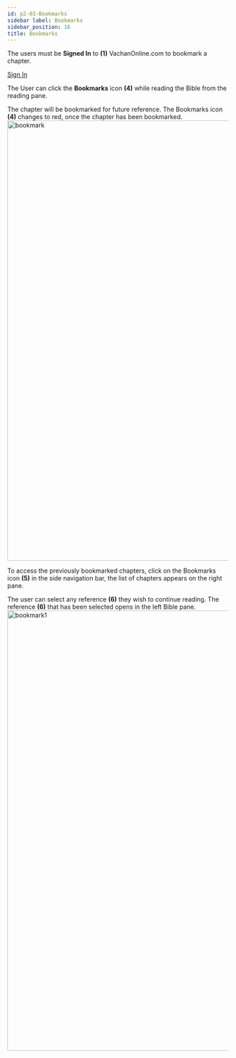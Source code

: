 ```yaml
---
id: p2-03-Bookmarks
sidebar label: Bookmarks
sidebar_position: 16
title: Bookmarks
---
```


The users must be **Signed In** to **(1)** VachanOnline.com to bookmark a chapter. 

[Sign In](./p2-02-signin) 

The User can click the **Bookmarks** icon **(4)** while reading the Bible from the reading pane. 

The chapter will be bookmarked for future reference. The Bookmarks icon **(4)** changes to red, once the chapter has been bookmarked. 
<img src="/img/assets/bookmark.png"  width="1000px" alt="bookmark"/>

To access the previously bookmarked chapters, click on the Bookmarks icon **(5)** in the side navigation bar, the list of chapters appears on the right pane. 

The user can select any reference **(6)** they wish to continue reading. The reference **(6)** that has been selected opens in the left Bible pane. 
<img src="/img/assets/bookmark1.png"  width="1000px" alt="bookmark1"/>
